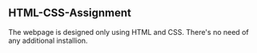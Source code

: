 ## HTML-CSS-Assignment
The webpage is designed only using HTML and CSS. There's no need of any additional installion.
